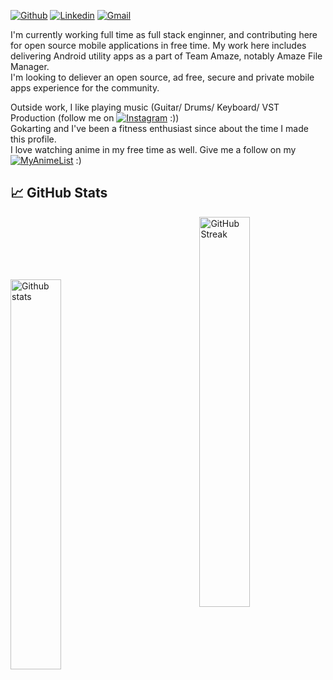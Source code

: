 <p align='center'>
</p>


[![Github](https://img.shields.io/github/followers/VishalNehra?label=Follow&style=social)](https://github.com/VishalNehra)
[![Linkedin](https://img.shields.io/badge/-LinkedIn-blue?style=flat&logo=Linkedin&logoColor=white)](https://www.linkedin.com/in/vishal-nehra-a44b6a114/)
[![Gmail](https://img.shields.io/badge/-Gmail-c14438?style=flat&logo=Gmail&logoColor=white)](mailto:vishalmeham2@gmail.com)
<!--
**VishalNehra/VishalNehra** is a ✨ _special_ ✨ repository because its `README.md` (this file) appears on your GitHub profile.

Here are some ideas to get you started:

- 🔭 I’m currently working on ...
- 🌱 I’m currently learning ...
- 👯 I’m looking to collaborate on ...
- 🤔 I’m looking for help with ...
- 💬 Ask me about ...
- 📫 How to reach me: ...
- 😄 Pronouns: ...
- ⚡ Fun fact: ...
-->

I'm currently working full time as full stack enginner, and contributing here for open source mobile applications in free time.
My work here includes delivering Android utility apps as a part of Team Amaze, notably Amaze File Manager.  
I'm looking to deliever an open source, ad free, secure and private mobile apps experience for the community.

Outside work, I like playing music (Guitar/ Drums/ Keyboard/ VST Production (follow me on [![Instagram](https://img.shields.io/badge/Instagram-E4405F?style=for-the-badge&logo=instagram&logoColor=white)](https://www.instagram.com/vishal_nehra/) :))   
Gokarting and I've been a fitness enthusiast since about the time I made this profile.  
I love watching anime in my free time as well. Give me a follow on my [![MyAnimeList](https://img.shields.io/badge/Myanimelist-2E51A2?style=for-the-badge&logo=myanimelist&logoColor=white)](https://myanimelist.net/profile/vishal_nehra) :) 

<!--
#### 👩🏻‍💻 Languages and Tools <br />

Java, Python, Golang, Kotlin, Spring Boot, Kafka, MongoDB, Postgres, Elastic Search, AWS, GCP, Docker, K8S, CI/CD/Actions/Workflows, Android, Dart, Flutter, Kotlin Native

[![Top Langs](https://github-readme-stats.vercel.app/api/top-langs/?username=VishalNehra&layout=compact)](https://github.com/VishalNehra/)
-->


## &#x1f4c8; GitHub Stats

<p>
<a href="https://github-readme-stats.vercel.app/api?username=VishalNehra&show_icons=true&locale=en&count_private=true&hide_rank=false&custom_title=My%20GitHub%20Stats&disable_animations=true&theme=dracula&show_icons=true&hide_border=true">
<img style="margin-top:100px" width="40%" align="left" alt="Github stats" src="https://github-readme-stats.vercel.app/api?username=VishalNehra&show_icons=true&locale=en&count_private=true&hide_rank=false&custom_title=My%20GitHub%20Stats&disable_animations=true&theme=dracula&show_icons=true&hide_border=true" />
</a>  
<a href="https://github-readme-streak-stats.herokuapp.com/?user=VishalNehra&theme=dracula&show_icons=true&hide_border=true">
<img width="40%" align="right" alt="GitHub Streak" src="https://github-readme-streak-stats.herokuapp.com/?user=VishalNehra&theme=dracula&show_icons=true&hide_border=true" />
</a><br />
   <br />
